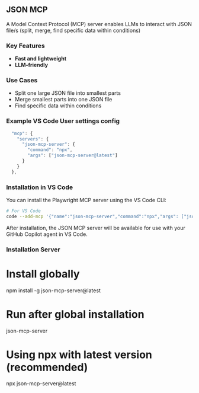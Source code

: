 ## JSON MCP

A Model Context Protocol (MCP) server enables LLMs to interact with JSON file/s (split, merge, find specific data within conditions)

### Key Features

- **Fast and lightweight**
- **LLM-friendly**

### Use Cases

- Split one large JSON file into smallest parts
- Merge smallest parts into one JSON file
- Find specific data within conditions

### Example VS Code User settings config

```js
  "mcp": {
    "servers": {
      "json-mcp-server": {
        "command": "npx",
        "args": ["json-mcp-server@latest"]
      }
    }
  },
```

### Installation in VS Code

You can install the Playwright MCP server using the VS Code CLI:

```bash
# For VS Code
code --add-mcp '{"name":"json-mcp-server","command":"npx","args": ["json-mcp-server@latest"]}'
```

After installation, the JSON MCP server will be available for use with your GitHub Copilot agent in VS Code.

### Installation Server

# Install globally
npm install -g json-mcp-server@latest

# Run after global installation
json-mcp-server

# Using npx with latest version (recommended)
npx json-mcp-server@latest
